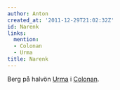 ```yaml
---
author: Anton
created_at: '2011-12-29T21:02:32Z'
id: Narenk
links:
  mention:
  - Colonan
  - Urma
title: Narenk
---
```


Berg på halvön [Urma] i [Colonan].

  [Urma]: Urma
  [Colonan]: Colonan
